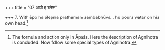 +++
title = "07 आपो ह श्लेष्म"

+++
7. With āpo ha śleṣma prathamam sambabhūva... he pours water on his own head.[^1]   


[^1]: The formula and action only in Āpaśs. Here the description of Agnihotra is concluded. Now follow some special types of
Agnihotra.  
